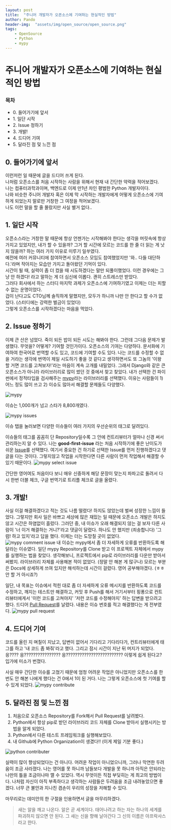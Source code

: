 ```yaml
---
layout: post
title:  "주니어 개발자가 오픈소스에 기여하는 현실적인 방법"
author: Pando
header-img:  "assets/img/open_source/open_source.png"
tags: 
    - OpenSource
    - Python
    - mypy
---
```


# 주니어 개발자가 오픈소스에 기여하는 현실적인 방법

### 목차
- 0\. 들어가기에 앞서
- 1\. 일단 시작
- 2\. Issue 정하기
- 3\. 개발!
- 4\. 드디어 기여
- 5\. 달라진 점 및 느낀 점

## 0. 들어가기에 앞서
이런저런 일 때문에 글을 드디어 쓰게 된다.  
나처럼 오픈소스를 처음 시작하는 사람을 위해서 현재 내 간단한 약력을 적어보겠다.  
나는 컴퓨터과학과이며, 백엔드로 이제 만1년 차인 평범한 Python 개발자이다.  
나와 비슷한 주니어 개발자 혹은 이제 막 시작하는 개발자에게 어떻게 오픈소스에 기여하게 되었는지 말로만 거창한 그 여정을 적어보겠다.  
나도 이런 말을 할 줄 몰랐지만 사실 별거 없다..  

## 1. 일단 시작
오픈소스라는 거창한 말 때문에 항상 언젠가는 시작해봐야 한다는 생각을 머릿속에 항상 가지고 있었지만, 내가 할 수 있을까? 그거 할 시간에 모르는 코드를 한 줄 더 읽는 게 낫지 않을까? 하는 여러 가지 이유로 미루기 일쑤였다.  
예전에 여러 커뮤니티에 참여하면서 오픈소스 모임도 참여했었지만 '와.. 다들 대단하다.'라며 작아지는 모습만 가지고 돌아왔던 기억이 있다.  
시간이 될 때, 실력이 좀 더 컸을 때 시도하겠다는 말만 되풀이했었다. 이런 경우에는 그냥 안 하겠다! 라고 말하는 게 더 심신에 이롭다. 괜히 스트레스만 받았다.  
그러다 회사에서 하는 스터디 마지막 과제가 오픈소스에 기여하기였고 이제는 더는 피할 수 없는 운명이었다.  
겁이 난다고도 CTO님께 솔직하게 말했지만, 모두가 하니까 나만 안 한다고 할 수가 없었다. (스터디에는 강력한 벌금이 있었다)  
그렇게 오픈소스를 시작하겠다는 마음을 먹었다.

## 2. Issue 정하기
이제 큰 산은 넘었다. 죽이 되든 밥이 되든 시도는 해봐야 한다. 그런데 그다음 문제가 발생했다. 무엇을? 어떻게? 기여할 것인가이다. 오픈소스의 기여는 다양하다. 문서화에 기여하여 한국어로 번역할 수도 있고, 코드에 기여할 수도 있다. 나는 코드를 수정할 수 없을 거라는 생각에 번역이 제일 시도하기 좋을 것 같다고 생각하면서도 또 그놈의 '이왕 할 거면 코드를 고쳐보자!'라는 마음이 계속 고개를 내밀었다. 그래서 Django와 같은 큰 오픈소스가 아니라 라이브러리로 많이 썼던 것 중에서 찾고 찾았다.
내가 선택한 건 파이썬에서 정적타입을 검사해주는 [mypy](https://github.com/python/mypy)라는 라이브러리를 선택했다.
이유는 사람들이 1) 어느 정도 많이 쓰고 2) 이슈도 많아서 해결할 문제들도 다양했다.

![mypy](/assets/img/open_source/mypy.png)

이슈는 1,000개가 넘고 스타가 8,800개였다.

![mypy issues](/assets/img/open_source/mypy_issues.png)

이슈 탭을 눌러보면 다양한 이슈들이 여러 가지의 우선순위의 태그로 달려있다.


이슈들의 태그를 꼼꼼히 단 Repository일수록 그 안에 컨트리뷰터가 얼마나 신경 써서 관리하는지 알 수 있다.
나는 **good-first-issue** 라는 처음 시작하기에 좋은 난이도가 쉬운 [Issue](https://github.com/python/mypy/issues/8608)를 선택했다.
여기서 중요한 건 하기로 선택한 Issue를 먼저 진행하겠다고 댓글을 다는 것이다.
그렇지않고 작업을 시작한다면 다른 사람이 먼저 작업해서 해결할 수 있기 때문이다.
![mypy select issue](/assets/img/open_source/mypy_select_issue.png)

간단한 영어여도 처음이다 보니 매우 신중하게 해당 문장이 맞는지 파파고로 돌려서 다시 한번 더블 체크, 구글 번역기로 트리플 체크로 글을 올렸다.


## 3. 개발!
사실 이걸 해결하겠다고 적는 것도 나름 떨렸다! 하지도 않았는데 벌써 성장한 느낌이 들었다.
그렇지만 회사 일은 바쁘고 세상에 많은 재밌는 일 때문에 오픈소스 개발은 하지도 않고 시간은 하염없이 흘렀다.
그러던 중, 내 이슈가 오래 해결되지 않는 걸 보자 다른 사람이 '너 이거 해결하는 거니?'라고 댓글이 달렸다.
하나도 안 했지만 (죄송합니다) '그럼! 하고 있지'라고 답을 했다. 이제는 더는 도망칠 곳이 없었다.
![mypy comment issue](/assets/img/open_source/mypy_comment_issue.png)
내 이슈는 mypy에서 좀 더 자세하게 오류를 반환하도록 해달라는 이슈였다.
일단 mypy Repository를 Clone 받고 이 프로젝트 자체에서 mypy를 실행하는 법을 찾았다.
생각해보니, 프로젝트에서 pip로 라이브러리를 다운만 받아서 써봤지. 라이브러리 자체를 사용해본 적이 없었다. (정말 안 해본 게 많구나)
모르는 부분은 Docs에 상세하게 쓰여 있지만 해석하는데 시간이 걸렸다.
영어 공부해야겠다. (ㅎㅎ 안 할 거 아시죠?)

일단, 내 목표는 이슈에서 적힌 대로 좀 더 자세하게 오류 메시지를 반환하도록 코드를 수정하고, 깨지는 테스트만 해결하고, 커밋 후 Push를 해서 거기서부터 핑퐁으로 컨트리뷰터에게서 '이런 코드를 고쳐야지' '저런 코드를 수정해야지' 하는 답변을 받으려고 했다.
드디어 [Pull Request](https://github.com/python/mypy/pull/8641)를 날렸다. 내용은 이슈 번호를 적고 해결했다는 게 전부였다.
![mypy pull request](/assets/img/open_source/mypy_pull_request.png)

## 4. 드디어 기여
코드를 올린 지 며칠이 지났고, 답변이 없어서 기다리고 기다리다가, 컨트리뷰터에게 태그를 하고 '내 코드 좀 봐줘'라고 했다.
그리고 잠시 시간이 지난 뒤 머지가 되었다.
응????
응????????????????
응?????????????????????????
이렇게 쉽게 된다고? 입가에 미소가 번졌다.

사실 매우 간단한 이슈를 고쳤기 때문에 엄청 어려운 작업은 아니었지만 오픈소스를 한 번도 안 해본 나에게 했다는 건 0에서 1이 된 거다.
나는 그렇게 오픈소스에 첫 기여를 할 수 있게 되었다.
![mypy contribute](/assets/img/open_source/mypy_contribute.png)

## 5. 달라진 점 및 느낀 점
1. 처음으로 오픈소스 Repository를 Fork해서 Pull Request를 날려봤다.
2. Python에서 항상 pip로 받던 라이브러리 코드 자체를 Clone 받아서 실행시키는 방법을 알게 되었다.
3. Python에서 다른 테스트 프레임워크를 실행해보았다.
4. 내 Github에 Python Organization이 생겼다!! (이게 제일 기분 좋다.)

![python contributer](/assets/img/open_source/python_contributer.png)

실력이 많이 향상되었다는 건 아니다. 어려운 작업이 아니었으니까, 그러나 막연한 두려움이 조금 사라졌다.
나는 영어를 못 하니까 남들보다 개발을 못 하니까 아직은 안되라는 나만의 틀을 조금이나마 깰 수 있었다. 역시 무엇이든 직접 부딪히는 게 최고의 방법이다.
나처럼 자신이 아직 부족하다고 생각하는 사람들은 두려움을 조금 내려놓았으면 좋겠다.
너무 큰 불안과 지나친 겸손이 우리의 성장을 저해할 수 있다.

마무리로는 데미안의 한 구절을 인용하면서 글을 마무리하겠다.
> 새는 알을 깨고 나온다. 알은 곧 세계이다. 태어나려고 하는 자는 하나의 세계를 파괴하지 않으면 안 된다. 그 새는 신을 향해 날아간다 그 신의 이름은 아프락사스라고 한다.
